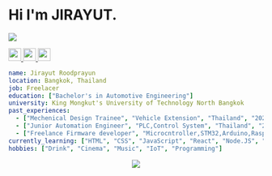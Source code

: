 <h1>Hi I'm JIRAYUT.</h1>

<picture>
    <img src="https://giphy.com/embed/l4Ep2BJHMEmsHYdwY">
</picture>

<p>
    <a href="https://twitter.com/jry_xx99">
        <img src="https://img.shields.io/badge/twitter-%231DA1F2.svg?&style=for-the-badge&logo=twitter&logoColor=white" height=25>
    </a> 
    <a href="https://www.instagram.com/_jirayut/">
        <img src="https://img.shields.io/badge/instagram-%23E4405F.svg?&style=for-the-badge&logo=instagram&logoColor=white" height=25>
    </a> 
    <a href="https://medium.com/@jirayutroodprayun">
        <img src="https://img.shields.io/badge/medium-%2312100E.svg?&style=for-the-badge&logo=medium&logoColor=white" height=25>
    </a>
</p>

```yaml
name: Jirayut Roodprayun
location: Bangkok, Thailand
job: Freelacer
education: ["Bachelor's in Automotive Engineering"]
university: King Mongkut's University of Technology North Bangkok
past_experiences: 
  - ["Mechenical Design Trainee", "Vehicle Extension", "Thailand", "2021"]
  - ["Junior Automation Engineer", "PLC,Control System", "Thailand", "2022"]
  - ["Freelance Firmware developer", "Microcntroller,STM32,Arduino,Rasp,Texas Insrutment", "Thailand", "2019-Now"]
currently_learning: ["HTML", "CSS", "JavaScript", "React", "Node.JS", "API"]
hobbies: ["Drink", "Cinema", "Music", "IoT", "Programming"]
```

<p align="center">
  <img src="https://capsule-render.vercel.app/api?type=waving&color=gradient&height=60&section=footer"/>
</p>

<!--
**JIRAYUTRPY/JIRAYUTRPY** is a ✨ _special_ ✨ repository because its `README.md` (this file) appears on your GitHub profile.

Here are some ideas to get you started:

- 🔭 I’m currently working on ...
- 🌱 I’m currently learning ...
- 👯 I’m looking to collaborate on ...
- 🤔 I’m looking for help with ...
- 💬 Ask me about ...
- 📫 How to reach me: ...
- 😄 Pronouns: ...
- ⚡ Fun fact: ...
-->
